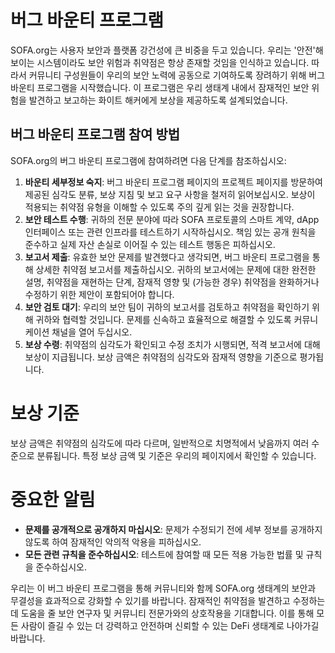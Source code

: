 # 버그 바운티 프로그램

SOFA.org는 사용자 보안과 플랫폼 강건성에 큰 비중을 두고 있습니다. 우리는 '안전'해 보이는 시스템이라도 보안 위험과 취약점은 항상 존재할 것임을 인식하고 있습니다. 따라서 커뮤니티 구성원들이 우리의 보안 노력에 공동으로 기여하도록 장려하기 위해 버그 바운티 프로그램을 시작했습니다. 이 프로그램은 우리 생태계 내에서 잠재적인 보안 위험을 발견하고 보고하는 화이트 해커에게 보상을 제공하도록 설계되었습니다.

## 버그 바운티 프로그램 참여 방법

SOFA.org의 버그 바운티 프로그램에 참여하려면 다음 단계를 참조하십시오:

1. **바운티 세부정보 숙지**:  버그 바운티 프로그램 페이지의 프로젝트 페이지를 방문하여 제공된 심각도 분류, 보상 지침 및 보고 요구 사항을 철저히 읽어보십시오. 보상이 적용되는 취약점 유형을 이해할 수 있도록 주의 깊게 읽는 것을 권장합니다.
2. **보안 테스트 수행**:  귀하의 전문 분야에 따라 SOFA 프로토콜의 스마트 계약, dApp 인터페이스 또는 관련 인프라를 테스트하기 시작하십시오. 책임 있는 공개 원칙을 준수하고 실제 자산 손실로 이어질 수 있는 테스트 행동은 피하십시오.
3. **보고서 제출**:  유효한 보안 문제를 발견했다고 생각되면, 버그 바운티 프로그램을 통해 상세한 취약점 보고서를 제출하십시오. 귀하의 보고서에는 문제에 대한 완전한 설명, 취약점을 재현하는 단계, 잠재적 영향 및 (가능한 경우) 취약점을 완화하거나 수정하기 위한 제안이 포함되어야 합니다.
4. **보안 검토 대기**:  우리의 보안 팀이 귀하의 보고서를 검토하고 취약점을 확인하기 위해 귀하와 협력할 것입니다. 문제를 신속하고 효율적으로 해결할 수 있도록 커뮤니케이션 채널을 열어 두십시오.
5. **보상 수령**:  취약점의 심각도가 확인되고 수정 조치가 시행되면, 적격 보고서에 대해 보상이 지급됩니다. 보상 금액은 취약점의 심각도와 잠재적 영향을 기준으로 평가됩니다.

# 보상 기준

보상 금액은 취약점의 심각도에 따라 다르며, 일반적으로 치명적에서 낮음까지 여러 수준으로 분류됩니다. 특정 보상 금액 및 기준은 우리의 페이지에서 확인할 수 있습니다.

# 중요한 알림

- **문제를 공개적으로 공개하지 마십시오**:  문제가 수정되기 전에 세부 정보를 공개하지 않도록 하여 잠재적인 악의적 악용을 피하십시오.
- **모든 관련 규칙을 준수하십시오**: 테스트에 참여할 때 모든 적용 가능한 법률 및 규칙을 준수하십시오.

우리는 이 버그 바운티 프로그램을 통해 커뮤니티와 함께 SOFA.org 생태계의 보안과 무결성을 효과적으로 강화할 수 있기를 바랍니다. 잠재적인 취약점을 발견하고 수정하는 데 도움을 줄 보안 연구자 및 커뮤니티 전문가와의 상호작용을 기대합니다. 이를 통해 모든 사람이 즐길 수 있는 더 강력하고 안전하며 신뢰할 수 있는 DeFi 생태계로 나아가길 바랍니다.